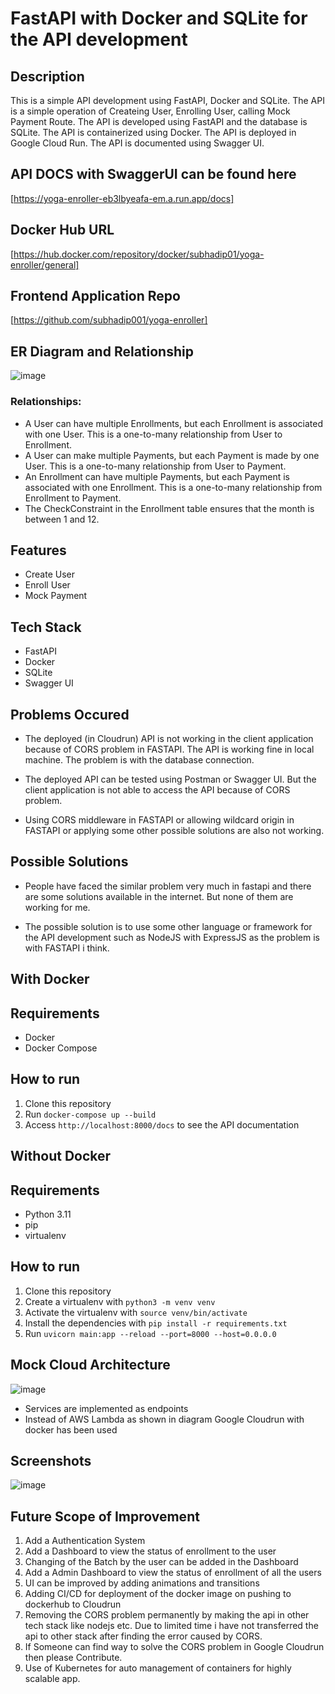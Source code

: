 # FastAPI with Docker and SQLite for the API development

## Description

This is a simple API development using FastAPI, Docker and SQLite. The API is a simple operation of Createing User, Enrolling User, calling Mock Payment Route.
The API is developed using FastAPI and the database is SQLite. The API is containerized using Docker. The API is deployed in Google Cloud Run. The API is documented using Swagger UI.

## API DOCS with SwaggerUI can be found here

[https://yoga-enroller-eb3lbyeafa-em.a.run.app/docs]

## Docker Hub URL

[https://hub.docker.com/repository/docker/subhadip01/yoga-enroller/general]

## Frontend Application Repo

[https://github.com/subhadip001/yoga-enroller]

## ER Diagram and Relationship

![image](https://github.com/subhadip001/yoga-enroller-api/assets/78922392/c4136758-09d7-46c5-af8a-4a806318d56e)

### Relationships:

- A User can have multiple Enrollments, but each Enrollment is associated with one User. This is a one-to-many relationship from User to Enrollment.
- A User can make multiple Payments, but each Payment is made by one User. This is a one-to-many relationship from User to Payment.
- An Enrollment can have multiple Payments, but each Payment is associated with one Enrollment. This is a one-to-many relationship from Enrollment to Payment.
- The CheckConstraint in the Enrollment table ensures that the month is between 1 and 12.

## Features

- Create User
- Enroll User
- Mock Payment

## Tech Stack

- FastAPI
- Docker
- SQLite
- Swagger UI

## Problems Occured

- The deployed (in Cloudrun) API is not working in the client application because of CORS problem in FASTAPI. The API is working fine in local machine. The problem is with the database connection.

- The deployed API can be tested using Postman or Swagger UI. But the client application is not able to access the API because of CORS problem.

- Using CORS middleware in FASTAPI or allowing wildcard origin in FASTAPI or applying some other possible solutions are also not working.

## Possible Solutions

- People have faced the similar problem very much in fastapi and there are some solutions available in the internet. But none of them are working for me.

- The possible solution is to use some other language or framework for the API development such as NodeJS with ExpressJS as the problem is with FASTAPI i think.

## With Docker

## Requirements

- Docker
- Docker Compose

## How to run

1. Clone this repository
2. Run `docker-compose up --build`
3. Access `http://localhost:8000/docs` to see the API documentation

## Without Docker

## Requirements

- Python 3.11
- pip
- virtualenv

## How to run

1. Clone this repository
2. Create a virtualenv with `python3 -m venv venv`
3. Activate the virtualenv with `source venv/bin/activate`
4. Install the dependencies with `pip install -r requirements.txt`
5. Run `uvicorn main:app --reload --port=8000 --host=0.0.0.0`

## Mock Cloud Architecture

![image](https://github.com/subhadip001/yoga-enroller-api/assets/78922392/e4627dc5-8a7d-4509-b388-fae7f5df4dec)

- Services are implemented as endpoints
- Instead of AWS Lambda as shown in diagram Google Cloudrun with docker has been used

## Screenshots

![image](https://github.com/subhadip001/yoga-enroller-api/assets/78922392/df501763-27af-4a6e-be55-da9e5ccaf9eb)

## Future Scope of Improvement

1. Add a Authentication System
2. Add a Dashboard to view the status of enrollment to the user
3. Changing of the Batch by the user can be added in the Dashboard
4. Add a Admin Dashboard to view the status of enrollment of all the users
5. UI can be improved by adding animations and transitions
6. Adding CI/CD for deployment of the docker image on pushing to dockerhub to Cloudrun
7. Removing the CORS problem permanently by making the api in other tech stack like nodejs etc. Due to limited time i have not transferred the api to other stack after finding the error caused by CORS.
8. If Someone can find way to solve the CORS problem in Google Cloudrun then please Contribute.
9. Use of Kubernetes for auto management of containers for highly scalable app.
